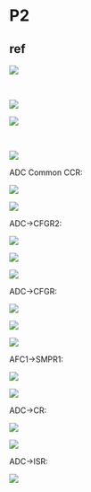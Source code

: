 # P2

## ref

![](https://i.imgur.com/uSLEwu3.png)

<br>

![](https://i.imgur.com/g9GPdaP.png)


![](https://i.imgur.com/m5EZ7Rr.png)


<br>

![](https://i.imgur.com/yL7O7QX.png)

ADC Common CCR:

![](https://i.imgur.com/dXSb3Bj.png)


![](https://i.imgur.com/hjwT4aG.png)


ADC->CFGR2:

![](https://i.imgur.com/M5MEPmM.png)

![](https://i.imgur.com/axGI3r0.png)

![](https://i.imgur.com/DZXGIhi.png)

ADC->CFGR:

![](https://i.imgur.com/470sIoG.png)


![](https://i.imgur.com/MbP9gwK.png)


![](https://i.imgur.com/qnDatRv.png)

AFC1->SMPR1:

![](https://i.imgur.com/jUssG8H.png)

![](https://i.imgur.com/fPiRFpm.png)

ADC->CR:

![](https://i.imgur.com/J8z9w7V.png)

![](https://i.imgur.com/31XEpY1.png)

ADC->ISR:

![](https://i.imgur.com/mVCrEZ8.png)
